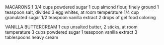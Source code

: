 MACARONS 
1 3/4 cups powdered sugar
1 cup almond flour, finely ground
1 teaspoon salt, divided
3 egg whites, at room temperature
1/4 cup granulated sugar
1/2 teaspoon vanilla extract
2 drops of gel food coloring

VANILLA BUTTERCREAM
1 cup unsalted butter, 2 sticks, at room temperature
3 cups powdered sugar
1 teaspoon vanilla extract
3 tablespoons heavy cream